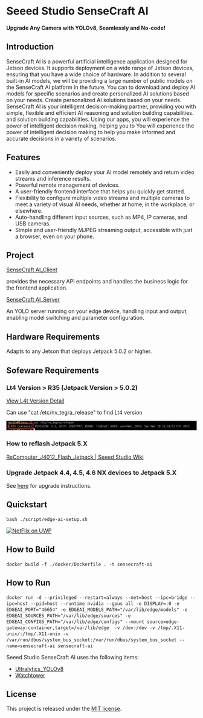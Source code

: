 # Seeed Studio SenseCraft AI

**Upgrade Any Camera with YOLOv8, Seamlessly and No-code!**

## Introduction

SenseCraft AI is a powerful artificial intelligence application designed for Jetson devices.
It supports deployment on a wide range of Jetson devices, ensuring that you have a wide choice of hardware.
In addition to several built-in AI models, we will be providing a large number of public models on the SenseCraft AI
platform in the future.
You can to download and deploy AI models for specific scenarios and create personalized AI solutions based on your
needs.
Create personalized AI solutions based on your needs.
SenseCraft AI is your intelligent decision-making partner, providing you with simple, flexible and efficient AI
reasoning and solution building capabilities.
and solution building capabilities. Using our apps, you will experience the power of intelligent decision making,
helping you to
You will experience the power of intelligent decision making to help you make informed and accurate decisions in a
variety of scenarios.

## Features

- Easily and conveniently deploy your AI model remotely and return video streams and inference results.
- Powerful remote management of devices.
- A user-friendly frontend interface that helps you quickly get started.
- Flexibility to configure multiple video streams and multiple cameras to meet a variety of visual AI needs, whether at
  home, in the workplace, or elsewhere.
- Auto-handling different input sources, such as MP4, IP cameras, and USB cameras.
- Simple and user-friendly MJPEG streaming output, accessible with just a browser, even on your phone.

## Project

[SenseCraft AI_Client](https://github.com/Seeed-Studio/SenseCraft-AI-webUI)

provides the necessary API endpoints and handles the business logic for the frontend application.

[SenseCraft AI_Server](https://github.com/Seeed-Studio/SenseCraft-AI-Edge)

An YOLO server running on your edge device, handling input and output, enabling model switching and parameter
configuration.

## **Hardware Requirements**

Adapts to any Jetson that deploys Jetpack 5.0.2 or higher.

## **Sofeware Requirements**

### Lt4 Version > R35 (Jetpack Version > 5.0.2)

[View L4t Version Detail](https://developer.nvidia.com/embedded/jetson-linux-r351)

Can use "cat /etc/nv_tegra_release" to find Lt4 version

<img src="./docs/img_2.jpg"/>

### **How to reflash Jetpack 5.X**

[ReComputer_J4012_Flash_Jetpack | Seeed Studio Wiki](https://wiki.seeedstudio.com/reComputer_J4012_Flash_Jetpack)

### **Upgrade Jetpack 4.4, 4.5, 4.6 NX devices to Jetpack 5.X**

See [here](https://developer.nvidia.com/embedded/jetpack) for upgrade instructions.

## **Quickstart**

```shell
bash ./script/edge-ai-setup.sh
```

[![NetFlix on UWP](https://res.cloudinary.com/marcomontalbano/image/upload/v1587315555/video_to_markdown/images/youtube--2qqYywttue4-c05b58ac6eb4c4700831b2b3070cd403.jpg)](https://youtu.be/2qqYywttue4 "NetFlix on UWP")

## How to Build

```shell
docker build -f ./docker/Dockerfile . -t sensecraft-ai
```

## How to Run

```shell
docker run -d --privileged --restart=always --net=host --ipc=bridge --ipc=host --pid=host --runtime nvidia --gpus all -e DISPLAY=:0 -e EDGEAI_PORT="46654" -e EDGEAI_MODELS_PATH="/var/lib/edge/models" -e EDGEAI_SOURCES_PATH="/var/lib/edge/sources" -e EDGEAI_CONFIGS_PATH="/var/lib/edge/configs" --mount source=edge-gateway-container,target=/var/lib/edge  -v /dev:/dev -v /tmp/.X11-unix/:/tmp/.X11-unix -v /var/run/dbus/system_bus_socket:/var/run/dbus/system_bus_socket --name=sensecraft-ai sensecraft-ai
```

Seeed Studio SenseCraft AI uses the following items:

- [Ultralytics_YOLOv8](https://github.com/ultralytics/ultralytics)
- [Watchtower](https://github.com/containrrr/watchtower)

## License

This project is released under the [MIT license](LICENSES).
